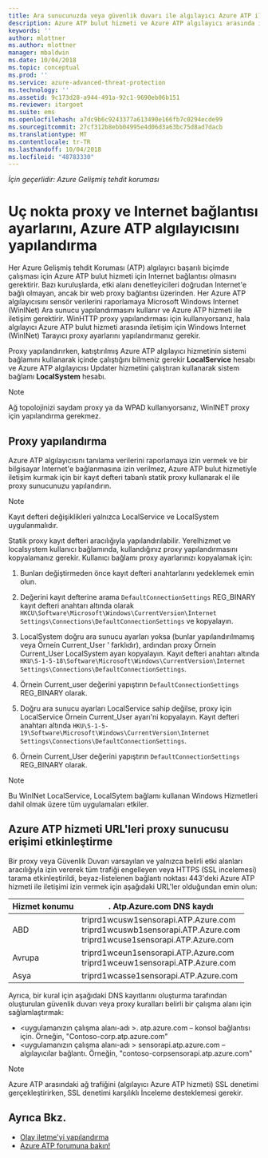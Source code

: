 ```yaml
---
title: Ara sunucunuzda veya güvenlik duvarı ile algılayıcı Azure ATP iletişimi etkinleştirmek için yapılandırma | Microsoft Docs
description: Azure ATP bulut hizmeti ve Azure ATP algılayıcı arasında iletişime izin vermek için güvenlik duvarınızın veya Ara sunucu ayarlama işlemi açıklanmaktadır
keywords: ''
author: mlottner
ms.author: mlottner
manager: mbaldwin
ms.date: 10/04/2018
ms.topic: conceptual
ms.prod: ''
ms.service: azure-advanced-threat-protection
ms.technology: ''
ms.assetid: 9c173d28-a944-491a-92c1-9690eb06b151
ms.reviewer: itargoet
ms.suite: ems
ms.openlocfilehash: a7dc9b6c9243377a613490e166fb7c0294ecde99
ms.sourcegitcommit: 27cf312b8ebb04995e4d06d3a63bc75d8ad7dacb
ms.translationtype: MT
ms.contentlocale: tr-TR
ms.lasthandoff: 10/04/2018
ms.locfileid: "48783330"
---
```

*İçin geçerlidir: Azure Gelişmiş tehdit koruması*



# <a name="configure-endpoint-proxy-and-internet-connectivity-settings-for-your-azure-atp-sensor"></a>Uç nokta proxy ve Internet bağlantısı ayarlarını, Azure ATP algılayıcısını yapılandırma

Her Azure Gelişmiş tehdit Koruması (ATP) algılayıcı başarılı biçimde çalışması için Azure ATP bulut hizmeti için Internet bağlantısı olmasını gerektirir. Bazı kuruluşlarda, etki alanı denetleyicileri doğrudan Internet'e bağlı olmayan, ancak bir web proxy bağlantısı üzerinden. Her Azure ATP algılayıcısını sensör verilerini raporlamaya Microsoft Windows Internet (WinINet) Ara sunucu yapılandırmasını kullanır ve Azure ATP hizmeti ile iletişim gerektirir. WinHTTP proxy yapılandırması için kullanıyorsanız, hala algılayıcı Azure ATP bulut hizmeti arasında iletişim için Windows Internet (WinINet) Tarayıcı proxy ayarlarını yapılandırmanız gerekir.


Proxy yapılandırırken, katıştırılmış Azure ATP algılayıcı hizmetinin sistemi bağlamını kullanarak içinde çalıştığını bilmeniz gerekir **LocalService** hesabı ve Azure ATP algılayıcısı Updater hizmetini çalıştıran kullanarak sistem bağlamı  **LocalSystem** hesabı. 

> [!NOTE]
> Ağ topolojinizi saydam proxy ya da WPAD kullanıyorsanız, WinINET proxy için yapılandırma gerekmez.

## <a name="configure-the-proxy"></a>Proxy yapılandırma 

Azure ATP algılayıcısını tanılama verilerini raporlamaya izin vermek ve bir bilgisayar Internet'e bağlanmasına izin verilmez, Azure ATP bulut hizmetiyle iletişim kurmak için bir kayıt defteri tabanlı statik proxy kullanarak el ile proxy sunucunuzu yapılandırın.

> [!NOTE]
> Kayıt defteri değişiklikleri yalnızca LocalService ve LocalSystem uygulanmalıdır.

Statik proxy kayıt defteri aracılığıyla yapılandırılabilir. Yerelhizmet ve localsystem kullanıcı bağlamında, kullandığınız proxy yapılandırmasını kopyalamanız gerekir. Kullanıcı bağlamı proxy ayarlarınızı kopyalamak için:

1.   Bunları değiştirmeden önce kayıt defteri anahtarlarını yedeklemek emin olun.

2. Değerini kayıt defterine arama `DefaultConnectionSettings` REG_BINARY kayıt defteri anahtarı altında olarak `HKCU\Software\Microsoft\Windows\CurrentVersion\Internet Settings\Connections\DefaultConnectionSettings` ve kopyalayın.
 
2.  LocalSystem doğru ara sunucu ayarları yoksa (bunlar yapılandırılmamış veya Örnein Current_User ' farklıdır), ardından proxy Örnein Current_User LocalSystem ayarı kopyalayın. Kayıt defteri anahtarı altında `HKU\S-1-5-18\Software\Microsoft\Windows\CurrentVersion\Internet Settings\Connections\DefaultConnectionSettings`.

3.  Örnein Current_user değerini yapıştırın `DefaultConnectionSettings` REG_BINARY olarak.

4.  Doğru ara sunucu ayarları LocalService sahip değilse, proxy için LocalService Örnein Current_User ayarı'ni kopyalayın. Kayıt defteri anahtarı altında `HKU\S-1-5-19\Software\Microsoft\Windows\CurrentVersion\Internet Settings\Connections\DefaultConnectionSettings`.

5.  Örnein Current_User değerini yapıştırın `DefaultConnectionSettings` REG_BINARY olarak.

> [!NOTE]
> Bu WinINet LocalService, LocalSytem bağlamı kullanan Windows Hizmetleri dahil olmak üzere tüm uygulamaları etkiler.


## <a name="enable-access-to-azure-atp-service-urls-in-the-proxy-server"></a>Azure ATP hizmeti URL'leri proxy sunucusu erişimi etkinleştirme

Bir proxy veya Güvenlik Duvarı varsayılan ve yalnızca belirli etki alanları aracılığıyla izin vererek tüm trafiği engelleyen veya HTTPS (SSL incelemesi) tarama etkinleştirildi, beyaz-listelenen bağlantı noktası 443'deki Azure ATP hizmeti ile iletişimi izin vermek için aşağıdaki URL'ler olduğundan emin olun:

|Hizmet konumu|. Atp.Azure.com DNS kaydı|
|----|----|
|ABD |triprd1wcusw1sensorapi.ATP.Azure.com<br>triprd1wcuswb1sensorapi.ATP.Azure.com<br>triprd1wcuse1sensorapi.ATP.Azure.com|
|Avrupa|triprd1wceun1sensorapi.ATP.Azure.com<br>triprd1wceuw1sensorapi.ATP.Azure.com|
|Asya|triprd1wcasse1sensorapi.ATP.Azure.com|


Ayrıca, bir kural için aşağıdaki DNS kayıtlarını oluşturma tarafından oluşturulan güvenlik duvarı veya proxy kuralları belirli bir çalışma alanı için sağlamlaştırmak:
- \<uygulamanızın çalışma alanı-adı >. atp.azure.com – konsol bağlantısı için. Örneğin, "Contoso-corp.atp.azure.com"
- \<uygulamanızın çalışma alanı-adı > sensorapi.atp.azure.com – algılayıcılar bağlantı. Örneğin, "contoso-corpsensorapi.atp.azure.com"

 
> [!NOTE]
> Azure ATP arasındaki ağ trafiğini (algılayıcı Azure ATP hizmeti) SSL denetimi gerçekleştirirken, SSL denetimi karşılıklı İnceleme desteklemesi gerekir.


## <a name="see-also"></a>Ayrıca Bkz.
- [Olay iletme'yi yapılandırma](configure-event-forwarding.md)
- [Azure ATP forumuna bakın!](https://aka.ms/azureatpcommunity)